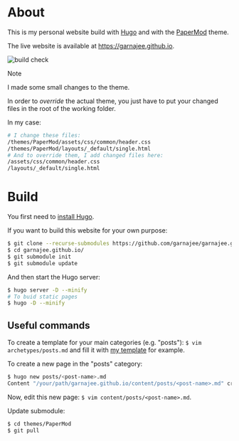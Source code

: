 # About

This is my personal website build with [Hugo](https://gohugo.io/) and with the [PaperMod](https://github.com/adityatelange/hugo-PaperMod) theme.

The live website is available at https://garnajee.github.io.

![build check](https://github.com/garnajee/garnajee.github.io/actions/workflows/gh-pages.yml/badge.svg)

> [!NOTE]
> I made some small changes to the theme. 

In order to *override* the actual theme, you just have to put your changed files in the root of the working folder.

In my case:

```sh
# I change these files:
/themes/PaperMod/assets/css/common/header.css
/themes/PaperMod/layouts/_default/single.html
# And to override them, I add changed files here:
/assets/css/common/header.css
/layouts/_default/single.html
```

# Build

You first need to [install Hugo](https://gohugo.io/categories/installation/).

If you want to build this website for your own purpose:

```sh
$ git clone --recurse-submodules https://github.com/garnajee/garnajee.github.io.git
$ cd garnajee.github.io/
$ git submodule init
$ git submodule update
```

And then start the Hugo server:

```sh
$ hugo server -D --minify
# To buid static pages
$ hugo -D --minify 
```

## Useful commands

To create a template for your main categories (e.g. "posts"): `$ vim archetypes/posts.md` and fill it with [my template](archetypes/posts.md) for example.

To create a new page in the "posts" category:

```sh
$ hugo new posts/<post-name>.md
Content "/your/path/garnajee.github.io/content/posts/<post-name>.md" created
```

Now, edit this new page: `$ vim content/posts/<post-name>.md`.

Update submodule: 

```sh
$ cd themes/PaperMod
$ git pull
```

